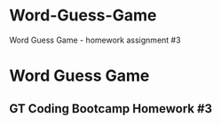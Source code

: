 # Word-Guess-Game
Word Guess Game - homework assignment #3


# Word Guess Game

## GT Coding Bootcamp Homework #3


